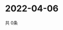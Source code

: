 # 2022-04-06
  共 0条

  <!-- BEGIN -->
  <!-- 最后更新时间Wed Apr 06 2022 15:06:28 GMT+0000 (Coordinated Universal Time) -->
  
  <!-- END -->
  
  
